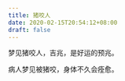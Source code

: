 ```yaml
---
title: 猪咬人
date: 2020-02-15T20:54:12+08:00
draft: false
---
```


梦见猪咬人，吉兆，是好运的预兆。

病人梦见被猪咬，身体不久会痊愈。


